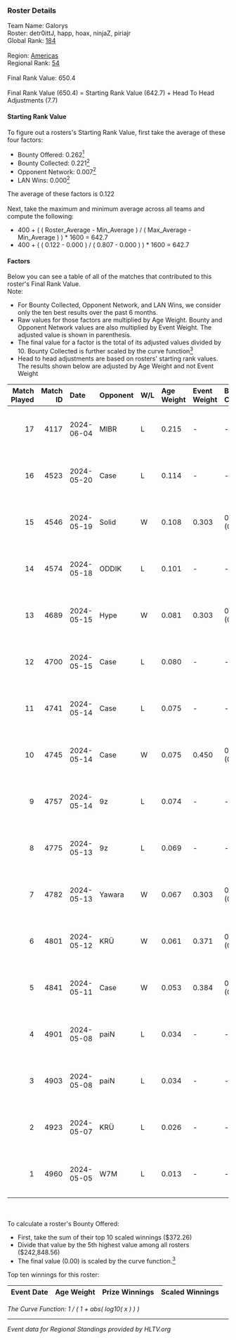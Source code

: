 ### Roster Details<br />
Team Name: Galorys<br />
Roster: detr0ittJ, happ, hoax, ninjaZ, piriajr<br />
Global Rank: [184](../../standings_global_2024_10_30.md)<br />
<br />
Region: [Americas]( ../../standings_americas_2024_10_30.md)<br />
Regional Rank: [54]( ../../standings_americas_2024_10_30.md)<br />
<br />
Final Rank Value:  650.4<br />
<br />
Final Rank Value (650.4) = Starting Rank Value (642.7) + Head To Head Adjustments (7.7)<br />

#### Starting Rank Value<br />
To figure out a rosters's Starting Rank Value, first take the average of these four factors:<br />
- Bounty Offered: 0.262[<sup>1</sup>](#table2)
- Bounty Collected: 0.221[<sup>2</sup>](#table1)
- Opponent Network: 0.007[<sup>2</sup>](#table1)
- LAN Wins: 0.000[<sup>2</sup>](#table1)

The average of these factors is 0.122<br />
<br />
Next, take the maximum and minimum average across all teams and compute the following:<br />
- 400 + ( ( Roster_Average - Min_Average ) / ( Max_Average - Min_Average ) ) * 1600 = 642.7
- 400 + ( ( 0.122 - 0.000 ) / ( 0.807 - 0.000 ) ) * 1600 = 642.7


#### Factors<br />
Below you can see a table of all of the matches that contributed to this roster's Final Rank Value.<br />
Note:<br />

- For Bounty Collected, Opponent Network, and LAN Wins, we consider only the ten best results over the past 6 months.
- Raw values for those factors are multiplied by Age Weight. Bounty and Opponent Network values are also multiplied by Event Weight. The adjusted value is shown in parenthesis.
- The final value for a factor is the total of its adjusted values divided by 10. Bounty Collected is further scaled by the curve function[<sup>3</sup>](#curveFunction)
- Head to head adjustments are based on rosters' starting rank values. The results shown below are adjusted by Age Weight and not Event Weight
<span id="table1"></span><br />


| Match Played | Match ID | Date       | Opponent | W/L | Age Weight | Event Weight | Bounty Collected | Opponent Network | LAN Wins  | H2H Adj. | Roster                                 |
| -: | -: | :- | :- | :- | :- | :- | :- | :- | :- | -: | :- |
|           17 |     4117 | 2024-06-04 | MIBR     | L   | 0.215      | -            | -                | -                | -         |    -0.09 | detr0ittJ, happ, hoax, ninjaZ, piriajr |
|           16 |     4523 | 2024-05-20 | Case     | L   | 0.114      | -            | -                | -                | -         |    -0.68 | detr0ittJ, happ, hoax, koala, ninjaZ   |
|           15 |     4546 | 2024-05-19 | Solid    | W   | 0.108      | 0.303        | 0.010 (0.000)    | 0.624 (0.020)    | 0 (0.000) |     2.65 | detr0ittJ, happ, hoax, koala, ninjaZ   |
|           14 |     4574 | 2024-05-18 | ODDIK    | L   | 0.101      | -            | -                | -                | -         |    -0.20 | detr0ittJ, happ, hoax, koala, ninjaZ   |
|           13 |     4689 | 2024-05-15 | Hype     | W   | 0.081      | 0.303        | 0.017 (0.000)    | 0.375 (0.009)    | 0 (0.000) |     1.94 | detr0ittJ, happ, hoax, koala, ninjaZ   |
|           12 |     4700 | 2024-05-15 | Case     | L   | 0.080      | -            | -                | -                | -         |    -0.47 | detr0ittJ, happ, hoax, koala, ninjaZ   |
|           11 |     4741 | 2024-05-14 | Case     | L   | 0.075      | -            | -                | -                | -         |    -0.45 | detr0ittJ, happ, hoax, koala, ninjaZ   |
|           10 |     4745 | 2024-05-14 | Case     | W   | 0.075      | 0.450        | 0.034 (0.001)    | 0.529 (0.018)    | 0 (0.000) |     1.92 | detr0ittJ, happ, hoax, koala, ninjaZ   |
|            9 |     4757 | 2024-05-14 | 9z       | L   | 0.074      | -            | -                | -                | -         |    -0.06 | detr0ittJ, happ, hoax, koala, ninjaZ   |
|            8 |     4775 | 2024-05-13 | 9z       | L   | 0.069      | -            | -                | -                | -         |    -0.06 | detr0ittJ, happ, hoax, koala, ninjaZ   |
|            7 |     4782 | 2024-05-13 | Yawara   | W   | 0.067      | 0.303        | 0.000 (0.000)    | 0.052 (0.001)    | 0 (0.000) |     0.70 | detr0ittJ, happ, hoax, koala, ninjaZ   |
|            6 |     4801 | 2024-05-12 | KRÜ      | W   | 0.061      | 0.371        | 0.014 (0.000)    | 0.419 (0.010)    | 0 (0.000) |     1.47 | detr0ittJ, happ, hoax, koala, ninjaZ   |
|            5 |     4841 | 2024-05-11 | Case     | W   | 0.053      | 0.384        | 0.034 (0.001)    | 0.529 (0.011)    | 0 (0.000) |     1.37 | detr0ittJ, happ, hoax, koala, ninjaZ   |
|            4 |     4901 | 2024-05-08 | paiN     | L   | 0.034      | -            | -                | -                | -         |    -0.00 | detr0ittJ, happ, hoax, koala, ninjaZ   |
|            3 |     4903 | 2024-05-08 | paiN     | L   | 0.034      | -            | -                | -                | -         |    -0.00 | detr0ittJ, happ, hoax, koala, ninjaZ   |
|            2 |     4923 | 2024-05-07 | KRÜ      | L   | 0.026      | -            | -                | -                | -         |    -0.20 | detr0ittJ, happ, hoax, koala, ninjaZ   |
|            1 |     4960 | 2024-05-05 | W7M      | L   | 0.013      | -            | -                | -                | -         |    -0.15 | detr0ittJ, happ, hoax, koala, ninjaZ   |

<br />
<span id="table2"></span><br />
To calculate a roster's Bounty Offered:<br />

- First, take the sum of their top 10 scaled winnings ($372.26)
- Divide that value by the 5th highest value among all rosters ($242,848.56)
- The final value (0.00) is scaled by the curve function.[<sup>3</sup>](#curveFunction)

Top ten winnings for this roster:<br />

| Event Date | Age Weight | Prize Winnings | Scaled Winnings |
| :- | -: | :- | :- |


<span id="curveFunction"></span>_The Curve Function: 1 / ( 1 + abs( log10( x ) ) )_<br />

---
_Event data for Regional Standings provided by HLTV.org_<br />
